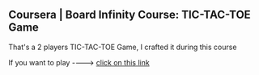 ## Coursera | Board Infinity Course: TIC-TAC-TOE Game

That's a 2 players TIC-TAC-TOE Game, I crafted it during this course

If you want to play ----> [click on this link](https://jean-joooo.github.io/REACT-COURSERA-BOARD-INFINITY/)

